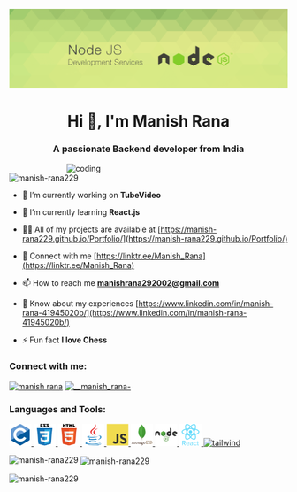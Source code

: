 ![logo](https://github.com/MANISH-RANA229/MANISH-RANA229/blob/main/NodeJS-Banner.png)
<h1 align="center">Hi 👋, I'm Manish Rana</h1>
<h3 align="center">A passionate Backend developer from India</h3>

<img align="right" alt="coding" width="400" src="https://user-images.githubusercontent.com/55389276/140866485-8fb1c876-9a8f-4d6a-98dc-08c4981eaf70.gif">

<p align="left"> <img src="https://komarev.com/ghpvc/?username=manish-rana229&label=Profile%20views&color=0e75b6&style=flat" alt="manish-rana229" /> </p>

- 🔭 I’m currently working on **TubeVideo**

- 🌱 I’m currently learning **React.js**

- 👨‍💻 All of my projects are available at [https://manish-rana229.github.io/Portfolio/](https://manish-rana229.github.io/Portfolio/)

- 📝 Connect with me [https://linktr.ee/Manish_Rana](https://linktr.ee/Manish_Rana)

- 📫 How to reach me **manishrana292002@gmail.com**

- 📄 Know about my experiences [https://www.linkedin.com/in/manish-rana-41945020b/](https://www.linkedin.com/in/manish-rana-41945020b/)

- ⚡ Fun fact **I love Chess**

<h3 align="left">Connect with me:</h3>
<p align="left">
<a href="https://linkedin.com/in/manish rana" target="blank"><img align="center" src="https://raw.githubusercontent.com/rahuldkjain/github-profile-readme-generator/master/src/images/icons/Social/linked-in-alt.svg" alt="manish rana" height="30" width="40" /></a>
<a href="https://instagram.com/__manish_rana-" target="blank"><img align="center" src="https://raw.githubusercontent.com/rahuldkjain/github-profile-readme-generator/master/src/images/icons/Social/instagram.svg" alt="__manish_rana-" height="30" width="40" /></a>
</p>

<h3 align="left">Languages and Tools:</h3>
<p align="left"> <a href="https://www.cprogramming.com/" target="_blank" rel="noreferrer"> <img src="https://raw.githubusercontent.com/devicons/devicon/master/icons/c/c-original.svg" alt="c" width="40" height="40"/> </a> <a href="https://www.w3schools.com/css/" target="_blank" rel="noreferrer"> <img src="https://raw.githubusercontent.com/devicons/devicon/master/icons/css3/css3-original-wordmark.svg" alt="css3" width="40" height="40"/> </a> <a href="https://www.w3.org/html/" target="_blank" rel="noreferrer"> <img src="https://raw.githubusercontent.com/devicons/devicon/master/icons/html5/html5-original-wordmark.svg" alt="html5" width="40" height="40"/> </a> <a href="https://www.java.com" target="_blank" rel="noreferrer"> <img src="https://raw.githubusercontent.com/devicons/devicon/master/icons/java/java-original.svg" alt="java" width="40" height="40"/> </a> <a href="https://developer.mozilla.org/en-US/docs/Web/JavaScript" target="_blank" rel="noreferrer"> <img src="https://raw.githubusercontent.com/devicons/devicon/master/icons/javascript/javascript-original.svg" alt="javascript" width="40" height="40"/> </a> <a href="https://www.mongodb.com/" target="_blank" rel="noreferrer"> <img src="https://raw.githubusercontent.com/devicons/devicon/master/icons/mongodb/mongodb-original-wordmark.svg" alt="mongodb" width="40" height="40"/> </a> <a href="https://nodejs.org" target="_blank" rel="noreferrer"> <img src="https://raw.githubusercontent.com/devicons/devicon/master/icons/nodejs/nodejs-original-wordmark.svg" alt="nodejs" width="40" height="40"/> </a> <a href="https://reactjs.org/" target="_blank" rel="noreferrer"> <img src="https://raw.githubusercontent.com/devicons/devicon/master/icons/react/react-original-wordmark.svg" alt="react" width="40" height="40"/> </a> <a href="https://tailwindcss.com/" target="_blank" rel="noreferrer"> <img src="https://www.vectorlogo.zone/logos/tailwindcss/tailwindcss-icon.svg" alt="tailwind" width="40" height="40"/> </a> </p>

<p><img align="left" src="https://github-readme-stats.vercel.app/api/top-langs?username=manish-rana229&show_icons=true&locale=en&layout=compact" alt="manish-rana229" /></p>

<p>&nbsp;<img align="center" src="https://github-readme-stats.vercel.app/api?username=manish-rana229&show_icons=true&locale=en" alt="manish-rana229" /></p>

<p><img align="center" src="https://github-readme-streak-stats.herokuapp.com/?user=manish-rana229&" alt="manish-rana229" /></p>

